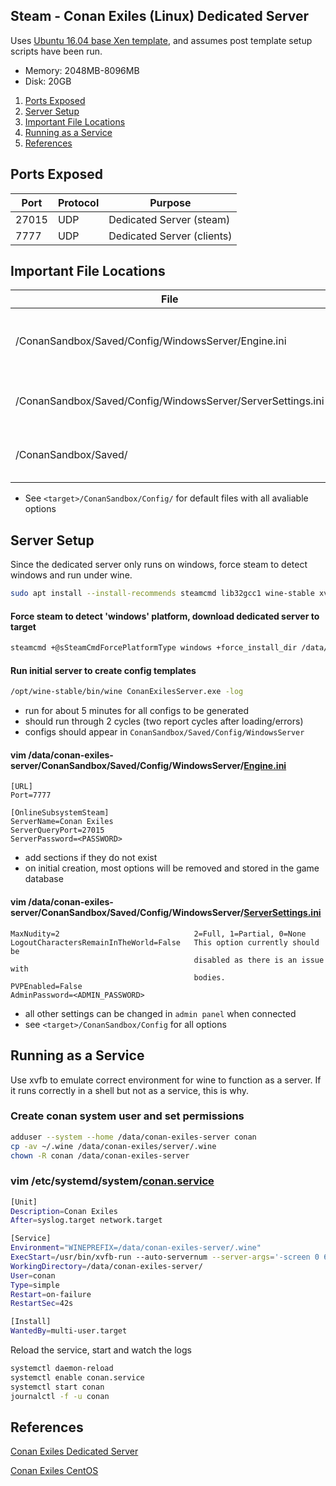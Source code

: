 Steam - Conan Exiles (Linux) Dedicated Server
---------------------------------------------
Uses [Ubuntu 16.04 base Xen template](../templates/ubuntu-server.md), and
assumes post template setup scripts have been run.

* Memory: 2048MB-8096MB
* Disk: 20GB

1. [Ports Exposed](#ports-exposed)
1. [Server Setup](#server-setup)
1. [Important File Locations](#important-file-locations)
1. [Running as a Service](#running-as-a-service)
1. [References](#references)

Ports Exposed
-------------

| Port  | Protocol | Purpose                    |
|-------|----------|----------------------------|
| 27015 | UDP      | Dedicated Server (steam)   |
| 7777  | UDP      | Dedicated Server (clients) |

Important File Locations
------------------------

| File                                                                | Purpose                           |
|---------------------------------------------------------------------|-----------------------------------|
| <target>/ConanSandbox/Saved/Config/WindowsServer/Engine.ini         | Core engine settings, e.g. ports. |
| <target>/ConanSandbox/Saved/Config/WindowsServer/ServerSettings.ini | Specific game instance settings.  |
| <target>/ConanSandbox/Saved/                                        | Game database and saves.          |
 * See `<target>/ConanSandbox/Config/` for default files with all avaliable options

Server Setup
-------------
Since the dedicated server only runs on windows, force steam to detect windows
and run under wine.

```bash
sudo apt install --install-recommends steamcmd lib32gcc1 wine-stable xvfb
```

#### Force steam to detect 'windows' platform, download dedicated server to target
```bash
steamcmd +@sSteamCmdForcePlatformType windows +force_install_dir /data/conan-exiles-server +login anonymous +app_update 443030 validate +quit
```

#### Run initial server to create config templates
```bash
/opt/wine-stable/bin/wine ConanExilesServer.exe -log
```
 * run for about 5 minutes for all configs to be generated
 * should run through 2 cycles (two report cycles after loading/errors)
 * configs should appear in `ConanSandbox/Saved/Config/WindowsServer`

#### vim /data/conan-exiles-server/ConanSandbox/Saved/Config/WindowsServer/[Engine.ini](Engine.ini)
```vim
[URL]
Port=7777

[OnlineSubsystemSteam]
ServerName=Conan Exiles
ServerQueryPort=27015
ServerPassword=<PASSWORD>
```
 * add sections if they do not exist
 * on initial creation, most options will be removed and stored in the game
   database

#### vim /data/conan-exiles-server/ConanSandbox/Saved/Config/WindowsServer/[ServerSettings.ini](ServerSettings.ini)
```vim
MaxNudity=2                              2=Full, 1=Partial, 0=None
LogoutCharactersRemainInTheWorld=False   This option currently should be
                                         disabled as there is an issue with
                                         bodies.
PVPEnabled=False
AdminPassword=<ADMIN_PASSWORD> 
```
 * all other settings can be changed in `admin panel` when connected
 * see `<target>/ConanSandbox/Config` for all options

Running as a Service
--------------------
Use xvfb to emulate correct environment for wine to function as a server.
If it runs correctly in a shell but not as a service, this is why.

### Create conan system user and set permissions

```bash
adduser --system --home /data/conan-exiles-server conan
cp -av ~/.wine /data/conan-exiles/server/.wine
chown -R conan /data/conan-exiles-server
```

### vim /etc/systemd/system/[conan.service](conan.service)
```bash
[Unit]
Description=Conan Exiles
After=syslog.target network.target

[Service]
Environment="WINEPREFIX=/data/conan-exiles-server/.wine"
ExecStart=/usr/bin/xvfb-run --auto-servernum --server-args='-screen 0 640x480:32' /opt/wine-stable/bin/wine /data/conan-exiles-server/ConanSandboxServer.exe -log
WorkingDirectory=/data/conan-exiles-server/
User=conan
Type=simple
Restart=on-failure
RestartSec=42s

[Install]
WantedBy=multi-user.target
```

Reload the service, start and watch the logs
```bash
systemctl daemon-reload
systemctl enable conan.service
systemctl start conan
journalctl -f -u conan
```

References
----------
[Conan Exiles Dedicated Server][1]

[Conan Exiles CentOS][2]

[1]: https://conanexiles.gamepedia.com/Dedicated_Server_Setup:_Linux_and_Windows#Linux
[2]: https://steamcommunity.com/sharedfiles/filedetails/?id=858035949
